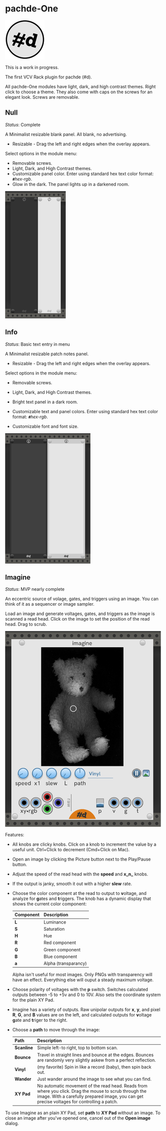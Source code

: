 # pachde-One

![pachde logo](docs/Logo.svg)

This is a work in progress.

The first VCV Rack plugin for pachde (#d).

All pachde-One modules have light, dark, and high contrast themes. Right click to choose a theme.
They also come with caps on the screws for an elegant look. Screws are removable.

## Null

_Status_: Complete

A Minimalist resizable blank panel. All blank, no advertising.

- Resizable - Drag the left and right edges when the overlay appears.

Select options in the module menu:

- Removable screws.
- Light, Dark, and High Contrast themes.
- Customizable panel color. Enter using standard hex text color format: **`#`**_hex-rgb_.
- Glow in the dark. The panel lights up in a darkened room.

![null module with dark and light theme](docs/nullLightDark.png)

## Info

_Status_: Basic text entry in menu

A Minimalist resizable patch notes panel.

- Resizable - Drag the left and right edges when the overlay appears.

Select options in the module menu:

- Removable screws.

- Light, Dark, and High Contrast themes.

- Bright text panel in a dark room.

- Customizable text and panel colors.
Enter using standard hex text color format: **`#`**_hex-rgb_.

- Customizable font and font size.

![info panel in dark and light theme](docs/InfoLightDark.png)

## Imagine

_Status_: MVP nearly complete

An eccentric source of volage, gates, and triggers using an image.
You can think of it as a sequencer or image sampler.

Load an image and generate voltages, gates, and triggers as the image is scanned a read head.
Click on the image to set the position of the read head.
Drag to scrub.

![Imagine with light theme](docs/Imagine.png)

Features:

- All knobs are clicky knobs.
Click on a knob to increment the value by a useful unit.
Ctrl+Click to decrement (Cmd+Click on Mac).

- Open an image by clicking the Picture button next to the Play/Pause button.

- Adjust the speed of the read head with the **speed** and **x_n_** knobs.

- If the output is janky, smooth it out with a higher **slew** rate.

- Choose the color component at the read to output to **v**oltage, and analyze for **g**ates and **t**riggers.
  The knob has a dynamic display that shows the current color component:

  | Component | Description |
  | -- | -- |
  | **L** | Luminance |
  | **S** | Saturation |
  | **H** | Hue |
  | **R** | Red component |
  | **G** | Green component |
  | **B** | Blue component |
  | **a** | Alpha (transparancy) |

  Alpha isn't useful for most images.
  Only PNGs with transparency will have an effect.
  Everything else will ouput a steady maximum voltage.

- Choose polarity of voltages with the **p** switch.
Switches calculated outputs between -5 to +5v and 0 to 10V.
Also sets the coordinate system for the plain XY Pad.

- Imagine has a variety of outputs.
Raw unipolar outputs for **x**, **y**, and pixel **R**, **G**, and **B** values are on the left,
and calculated outputs for **v**oltage **g**ate and **t**riger to the right.

- Choose a **path** to move through the image:

  | Path | Description |
  | -- | -- |
  | **Scanline** | Simple left-to right, top to bottom scan. |
  | **Bounce**   | Travel in straight lines and bounce at the edges. Bounces are randomly very slightly askew from a perfect reflection. |
  | **Vinyl**    | (my favorite) Spin in like a record (baby), then spin back out. |
  | **Wander**   | Just wander around the image to see what you can find. |
  | **XY Pad**   | No automatic movement of the read head. Reads from where you click. Drag the mouse to scrub through the image. With a carefully prepared image, you can get precise voltages for controlling a patch. |

To use Imagine as an plain XY Pad, set **path** to **XY Pad** without an image.
To close an image after you've opened one, cancel out of the **Open image** dialog.

